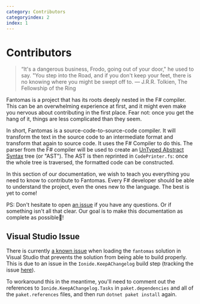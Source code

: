 ```yaml
---
category: Contributors
categoryindex: 2
index: 1
---
```

# Contributors

> “It's a dangerous business, Frodo, going out of your door," he used to say. "You step into the Road, and if you don't keep your feet, there is no knowing where you might be swept off to. ― J.R.R. Tolkien, The Fellowship of the Ring

Fantomas is a project that has its roots deeply nested in the F# compiler. This can be an overwhelming experience at first, and it might even make you nervous about contributing in the first place.
Fear not: once you get the hang of it, things are less complicated than they seem.

In short, Fantomas is a source-code-to-source-code compiler. It will transform the text in the source code to an intermediate format and transform that again to source code.
It uses the F# Compiler to do this. The parser from the F# compiler will be used to create an [UnTyped Abstract Syntax](https://fsharp.github.io/FSharp.Compiler.Service/reference/fsharp-compiler-syntaxtree.html) tree (or "AST").
The AST is then reprinted in `CodePrinter.fs`: once the whole tree is traversed, the formatted code can be constructed.

In this section of our documentation, we wish to teach you everything you need to know to contribute to Fantomas.
Every F# developer should be able to understand the project, even the ones new to the language.
The best is yet to come!

PS: Don't hesitate to open [an issue](https://github.com/fsprojects/fantomas/issues/new/choose) if you have any questions. 
Or if something isn't all that clear. Our goal is to make this documentation as complete as possible🎉!

## Visual Studio Issue

There is currently [a known issue](https://github.com/fsprojects/fantomas/issues/2447) when loading the `fantomas` solution in Visual Studio that prevents the solution from being able to build properly. This is due to an issue in the `Ionide.KeepAChangelog` build step (tracking the issue [here](https://github.com/ionide/KeepAChangelog/issues/8)).

To workaround this in the meantime, you'll need to comment out the references to `Ionide.KeepAChangelog.Tasks` in `paket.dependencies` and all of the `paket.references` files, and then run `dotnet paket install` again. 

<fantomas-nav next="./FSharp.html"></fantomas-nav>
